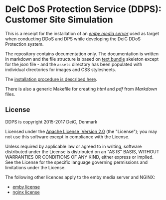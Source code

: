 
# DeIC DoS Protection Service (DDPS): Customer Site Simulation

This is a receipt for the installation of an [_emby media server_](https://emby.media)
used as target when conducting DDoS and DPS while developing the DeiC DDoS Protection system.

The repository contains documentation only. The documentation is written
in markdown and the file structure is based on [text bundle](textbundle.org)
skeleton except for the _json_ file - and the ``assets`` directory has been
populated with individual directories for images and CSS stylesheets.

The [installation procedure is described here](docs/install_emby.md).

There is also a generic Makefile for creating _html_ and _pdf_ from _Markdown_ files.

## License

DDPS is copyright 2015-2017 DeiC, Denmark

Licensed under the [Apache License, Version 2.0](http://www.apache.org/licenses/LICENSE-2.0)
(the "License"); you may not use this software except in compliance with the
License.

Unless required by applicable law or agreed to in writing, software distributed
under the License is distributed on an "AS IS" BASIS, WITHOUT WARRANTIES OR
CONDITIONS OF ANY KIND, either express or implied. See the License for the
specific language governing permissions and limitations under the License.

The following other licences apply to the emby media server and NGINX:

  - [emby license](https://emby.media/license.html)
  - [nginx license](https://nginx.org/LICENSE)

